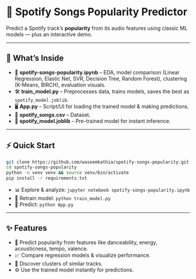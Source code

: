 
# 🎵 Spotify Songs Popularity Predictor

Predict a Spotify track’s **popularity** from its audio features using classic ML models — plus an interactive demo.

---

## 📂 What’s Inside

* 📓 **spotify-songs-popularity.ipynb** – EDA, model comparison (Linear Regression, Elastic Net, SVR, Decision Tree, Random Forest), clustering (K-Means, BIRCH), evaluation visuals.
* 🛠 **train\_model.py** – Preprocesses data, trains models, saves the best as `spotify_model.joblib`.
* 🖥 **App.py** – Script/UI for loading the trained model & making predictions.
* 📄 **spotify\_songs.csv** – Dataset.
* 💾 **spotify\_model.joblib** – Pre-trained model for instant inference.

---

## ⚡ Quick Start

```bash
git clone https://github.com/waseemkathia/spotify-songs-popularity.git
cd spotify-songs-popularity
python -m venv venv && source venv/bin/activate
pip install -r requirements.txt
```

* 📊 Explore & analyze:
  `jupyter notebook spotify-songs-popularity.ipynb`
* 🔄 Retrain model:
  `python train_model.py`
* 🎯 Predict:
  `python App.py`

---

## ✨ Features

* 🎼 Predict popularity from features like danceability, energy, acousticness, tempo, valence.
* 📈 Compare regression models & visualize performance.
* 🎯 Discover clusters of similar tracks.
* ⚙️ Use the trained model instantly for predictions.


